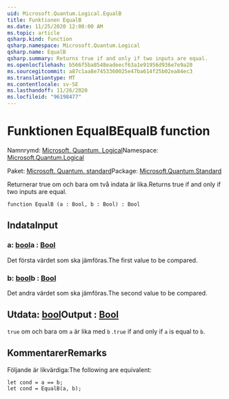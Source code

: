```yaml
---
uid: Microsoft.Quantum.Logical.EqualB
title: Funktionen EqualB
ms.date: 11/25/2020 12:00:00 AM
ms.topic: article
qsharp.kind: function
qsharp.namespace: Microsoft.Quantum.Logical
qsharp.name: EqualB
qsharp.summary: Returns true if and only if two inputs are equal.
ms.openlocfilehash: b566f5ba8548eadeecf63a1e91956d936e7e9a20
ms.sourcegitcommit: a87c1aa8e7453360025e47ba614f25b02ea84ec3
ms.translationtype: MT
ms.contentlocale: sv-SE
ms.lasthandoff: 11/26/2020
ms.locfileid: "96198477"
---
```

# <a name="equalb-function"></a><span data-ttu-id="8091c-102">Funktionen EqualB</span><span class="sxs-lookup"><span data-stu-id="8091c-102">EqualB function</span></span>

<span data-ttu-id="8091c-103">Namnrymd: [Microsoft. Quantum. Logical](xref:Microsoft.Quantum.Logical)</span><span class="sxs-lookup"><span data-stu-id="8091c-103">Namespace: [Microsoft.Quantum.Logical](xref:Microsoft.Quantum.Logical)</span></span>

<span data-ttu-id="8091c-104">Paket: [Microsoft. Quantum. standard](https://nuget.org/packages/Microsoft.Quantum.Standard)</span><span class="sxs-lookup"><span data-stu-id="8091c-104">Package: [Microsoft.Quantum.Standard](https://nuget.org/packages/Microsoft.Quantum.Standard)</span></span>


<span data-ttu-id="8091c-105">Returnerar true om och bara om två indata är lika.</span><span class="sxs-lookup"><span data-stu-id="8091c-105">Returns true if and only if two inputs are equal.</span></span>

```qsharp
function EqualB (a : Bool, b : Bool) : Bool
```


## <a name="input"></a><span data-ttu-id="8091c-106">Indata</span><span class="sxs-lookup"><span data-stu-id="8091c-106">Input</span></span>

### <a name="a--bool"></a><span data-ttu-id="8091c-107">a: [bool](xref:microsoft.quantum.lang-ref.bool)</span><span class="sxs-lookup"><span data-stu-id="8091c-107">a : [Bool](xref:microsoft.quantum.lang-ref.bool)</span></span>

<span data-ttu-id="8091c-108">Det första värdet som ska jämföras.</span><span class="sxs-lookup"><span data-stu-id="8091c-108">The first value to be compared.</span></span>


### <a name="b--bool"></a><span data-ttu-id="8091c-109">b: [bool](xref:microsoft.quantum.lang-ref.bool)</span><span class="sxs-lookup"><span data-stu-id="8091c-109">b : [Bool](xref:microsoft.quantum.lang-ref.bool)</span></span>

<span data-ttu-id="8091c-110">Det andra värdet som ska jämföras.</span><span class="sxs-lookup"><span data-stu-id="8091c-110">The second value to be compared.</span></span>



## <a name="output--bool"></a><span data-ttu-id="8091c-111">Utdata: [bool](xref:microsoft.quantum.lang-ref.bool)</span><span class="sxs-lookup"><span data-stu-id="8091c-111">Output : [Bool](xref:microsoft.quantum.lang-ref.bool)</span></span>

<span data-ttu-id="8091c-112">`true` om och bara om `a` är lika med `b` .</span><span class="sxs-lookup"><span data-stu-id="8091c-112">`true` if and only if `a` is equal to `b`.</span></span>

## <a name="remarks"></a><span data-ttu-id="8091c-113">Kommentarer</span><span class="sxs-lookup"><span data-stu-id="8091c-113">Remarks</span></span>

<span data-ttu-id="8091c-114">Följande är likvärdiga:</span><span class="sxs-lookup"><span data-stu-id="8091c-114">The following are equivalent:</span></span>

```Q#
let cond = a == b;
let cond = EqualB(a, b);
```